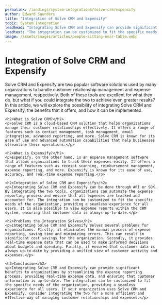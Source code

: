 ```yaml
---
permalink: /landings/system-integrations/solve-crm/expensify
author: Edward Saunders
title: "Integration of Solve CRM and Expensify"
topic: System Integration
leadhead: "Integrating Solve CRM and Expensify can provide significant benefits to organizations by streamlining the expense reporting process, providing real-time expense data, and ensuring that customer information is up-to-date"
leadtext: "The integration can be customized to fit the specific needs of the organization, providing a seamless experience for all users. If your organization uses Solve CRM and Expensify, consider integrating the two for a more efficient and effective way of managing customer relationships and expenses."
image: /assets/images/articles/people-sitting-near-table.webp
---
```

<div class="arttext">	<h1>Integration of Solve CRM and Expensify</h1>
	<p>Solve CRM and Expensify are two popular software solutions used by many organizations to handle customer relationship management and expense management, respectively. Both of these tools are excellent for what they do, but what if you could integrate the two to achieve even greater results? In this article, we will explore the possibility of integrating Solve CRM and Expensify, the benefits that it offers, and how it can be implemented.</p>

	<h2>What is Solve CRM?</h2>
	<p>Solve CRM is a cloud-based CRM solution that helps organizations manage their customer relationships effectively. It offers a range of features such as contact management, task management, email integration, advanced reporting, and more. Solve CRM is known for its ease of use and advanced automation capabilities that help businesses streamline their operations.</p>

	<h2>What is Expensify?</h2>
	<p>Expensify, on the other hand, is an expense management software that allows organizations to track their expenses easily. It offers a range of features such as receipt scanning, reimbursement management, expense reporting, and more. Expensify is known for its ease of use, accuracy, and real-time expense reporting.</p>

	<h2>Integration of Solve CRM and Expensify</h2>
	<p>Integrating Solve CRM and Expensify can be done through API or SDK. By integrating the two tools, organizations can automate the expense reporting process and ensure that all expenses are tracked and accounted for. The integration can be customized to fit the specific needs of the organization, providing a seamless experience for all users. It is also possible to view expense reports within the CRM system, ensuring that customer data is always up-to-date.</p>

	<h2>Problems the Integration Solves</h2>
	<p>Integrating Solve CRM and Expensify solves several problems for organizations. Firstly, it eliminates the manual process of expense reporting, saving time and minimizing errors. This can result in significant cost savings for the organization. Secondly, it provides real-time expense data that can be used to make informed decisions about budgets and spending. Finally, it ensures that customer data is always up-to-date by providing a unified view of customer activity and expenses.</p>

	<h2>Conclusion</h2>
	<p>Integrating Solve CRM and Expensify can provide significant benefits to organizations by streamlining the expense reporting process, providing real-time expense data, and ensuring that customer information is up-to-date. The integration can be customized to fit the specific needs of the organization, providing a seamless experience for all users. If your organization uses Solve CRM and Expensify, consider integrating the two for a more efficient and effective way of managing customer relationships and expenses.</p>
</div>